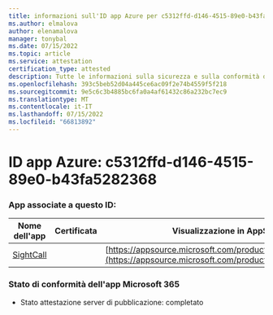 ```yaml
---
title: informazioni sull'ID app Azure per c5312ffd-d146-4515-89e0-b43fa5282368
ms.author: elmalova
author: elenamalova
manager: tonybal
ms.date: 07/15/2022
ms.topic: article
ms.service: attestation
certification_type: attested
description: Tutte le informazioni sulla sicurezza e sulla conformità disponibili per c5312ffd-d146-4515-89e0-b43fa5282368.
ms.openlocfilehash: 393c5beb52d04a445ce6ac09f2e74b4559f5f218
ms.sourcegitcommit: 9e5c6c3b4885bc6fa0a4af61432c86a232bc7ec9
ms.translationtype: MT
ms.contentlocale: it-IT
ms.lasthandoff: 07/15/2022
ms.locfileid: "66813892"
---
```

# <a name="azure-app-id-c5312ffd-d146-4515-89e0-b43fa5282368"></a>ID app Azure: c5312ffd-d146-4515-89e0-b43fa5282368


### <a name="apps-associated-with-this-id"></a>App associate a questo ID:
| **Nome dell'app** | **Certificata** | **Visualizzazione in AppSource** |
|--------------|---------------|-----------------------|
| [SightCall](../forward/WA200003675.md) |  | [https://appsource.microsoft.com/product/office/WA200003675](https://appsource.microsoft.com/product/office/WA200003675) |

### <a name="microsoft-365-app-compliance-status"></a>Stato di conformità dell'app Microsoft 365
- Stato attestazione server di pubblicazione: completato
